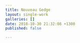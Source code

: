 ```yaml
---
title: Nouveau Gedge
layout: single-work
galleries: []
date: 2018-10-30 21:32:08 +1300
published: false

---
```

